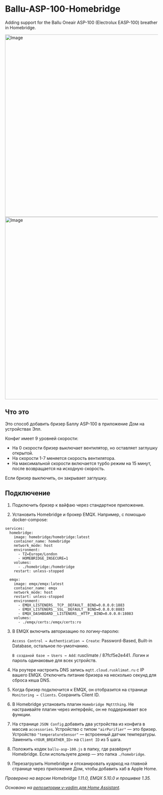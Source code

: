# Ballu-ASP-100-Homebridge
Adding support for the Ballu Oneair ASP-100 (Electrolux EASP-100) breather in Homebridge.

<img height="600" alt="Image" src="https://github.com/user-attachments/assets/0c365a95-f051-4560-a2e9-c8bd3b46729a" />
<img height="600" alt="Image" src="https://github.com/user-attachments/assets/f57bd71a-87d1-46e3-919d-15f6f17b841d" />


## Что это
Это способ добавить бризер Баллу ASP-100 в приложение Дом на устройствах Эпл.

Конфиг имеет 9 уровней скорости:
- На 0 скорости бризер выключает вентилятор, но оставляет заглушку открытой.
- На скорости 1-7 меняется скорость вентилятора.
- На максимальной скорости включается турбо режим на 15 минут, после возвращается на исходную скорость.

Если бризер выключить, он закрывает заглушку.


## Подключение
1. Подключить бризер к вайфаю через стандартное приложение.

2. Установить Homebridge и брокер EMQX. Например, с помощью docker-compose:
```
services:
  homebridge:
    image: homebridge/homebridge:latest
    container_name: homebridge
    network_mode: host
    environment:
      - TZ=Europe/London
      - HOMEBRIDGE_INSECURE=1
    volumes:
      - ./homebridge:/homebridge
    restart: unless-stopped

  emqx:
    image: emqx/emqx:latest
    container_name: emqx
    network_mode: host
    restart: unless-stopped
    environment:
      - EMQX_LISTENERS__TCP__DEFAULT__BIND=0.0.0.0:1883
      - EMQX_LISTENERS__SSL__DEFAULT__BIND=0.0.0.0:8883
      - EMQX_DASHBOARD__LISTENERS__HTTP__BIND=0.0.0.0:18083
    volumes:
      - ./emqx/certs:/emqx/certs:ro
```

3. В EMQX включить авторизацию по логину-паролю:

   `Access Control → Authentication → Create`: Password-Based, Built-in Database, остальное по-умолчанию.

   `В созданой базе → Users → Add`: rusclimate / 87fcf5e2e441. Логин и пароль одинаковые для всех устройств.


4. На роутере настроить DNS запись `mqtt.cloud.rusklimat.ru` c IP вашего EMQX. Отключить питание бризера на несколько секунд для сброса кеша DNS.

5. Когда бризер подключится к EMQX, он отобразится на странице `Monitoring → Clients`. Сохранить Client ID.

6. В Homebridge установить плагин `Homebridge Mqttthing`. Не настраивайте плагин через интерфейс, он не поддерживает все функции.

7. На странице `JSON Config` добавить два устройства из конфига в массив `accessories`. Устройство с типом `"airPurifier"` — это бризер. Устройство `"temperatureSensor"` — встроенный датчик температуры. Заменить `<YOUR_BREATHER_ID>` на `Client ID` из 5 шага.

8. Положить кодек `ballu-asp-100.js` в папку, где развёрнут Homebridge. Если используете докер — это папка `./homebridge`.

9. Перезагрузить Homebridge и отсканировать куаркод на главной странице через приложение Дом, чтобы добавить хаб в Apple Home.


_Проверено на версии Homebridge 1.11.0, EMQX 5.10.0 и прошивке 1.35._

_Основано на [репозитории v-vadim для Home Assistant](https://github.com/v-vadim/Ballu_ASP-100/tree/main)._ 
